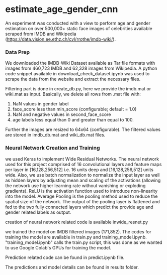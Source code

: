 # estimate_age_gender_cnn

An experiment was conducted with a view to perform age and gender estimation on over 500,000+
static face images of celebrities available scraped from IMDB and Wikipedia (https://data.vision.ee.ethz.ch/cvl/rrothe/imdb-wiki/).

### Data Prep
We downloaded the IMDB-Wiki Dataset available as Tar file formats with images from 460,723 IMDB and 62,328 images from Wikipedia. A python code snippet available in download_check_dataset.ipynb​ ​was used to scrape the data from the website and extract the necessary files.

Filtering part is done in ​create_db.py​, ​here we provide the imdb.mat or wiki.mat as input. Basically, we delete all rows from .mat file with:
  1. NaN values in gender label
  2. face_score less than min_score (configurable; default = 1.0)
  3. NaN and negative values in second_face_score
  4. age labels less equal than 0 and greater than equal to 100.

Further the images are resized to 64x64 (configurable). The filtered values are stored in imdb_db.mat and wiki_db.mat files.

### Neural Network Creation and Training

we used Keras to implement Wide Residual Networks. The neural network used for this project comprised of 16 convolutional layers and feature maps per layer in [16,128,256,512] i.e. 16 units deep and [16,128,256,512] units wide. Also, we use batch normalization​ to normalize the input layer as well as hidden layers by adjusting mean and scaling of the activations (allowing the network use higher learning rate without vanishing or exploding gradients). ​ReLU is the activation function used to introduce non-linearity into the model. Average Pooling is the pooling method used to reduce the spatial size of the network.
The output of the pooling layer is flattened and fed to the two fully connected layers which predict the provide age and gender related labels as output.

creation of neural network related code is available in ​wide_resnet.py

we trained the model on IMDB filtered images (171,852). ​​The codes for training the model are available in ​train.py​ and ​training_model.ipynb. "training_model.ipynb" calls the train.py script, this was done as we wanted to use Google Colab's GPUs for training the model.

Prediction related code can be found in predict.ipynb file.

The predictions and model details can be found in results folder.



